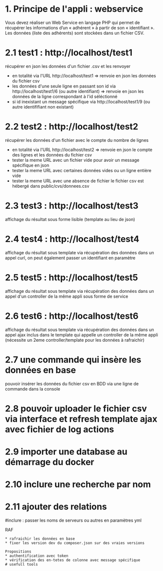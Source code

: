 # 1. Principe de l'appli : webservice
Vous devez réaliser un Web Service en langage PHP qui permet de récupérer les informations d’un « adhérent » à partir de son « identifiant ». Les données (liste des adhérents) sont stockées dans un fichier CSV.

# 2.1 test1 : http://localhost/test1
récupérer en json les données d'un fichier .csv et les renvoyer
* en totalité via l'URL http://localhost/test1 => renvoie en json les données du fichier csv
* les données d'une seule ligne en passant son id via http://localhost/test1/6 (ou autre identifiant) => renvoie en json les données de la ligne correspondant à l'id séléctionné
* si id inexistant un message spécifique via http://localhost/test1/9 (ou autre identififiant non existant) 
# 2.2 test2 : http://localhost/test2 
récupérer les données d'un fichier avec le compte du nombre de lignes
* en totalité via l'URL http://localhost/test2  => renvoie en json le compte des lignes et les données du fichier csv 
* tester la meme URL avec un fichier vide pour avoir un message spécifique en json
* tester la meme URL avec certaines données vides ou un ligne entière vide
* tester la meme URL avec une absence de fichier
le fichier csv est hébergé dans public/cvs/donnees.csv
# 2.3 test3 : http://localhost/test3
affichage du résultat sous forme lisible (template au lieu de json)
# 2.4 test4 : http://localhost/test4 
affichage du résultat sous template via récupération des données dans un appel curl, on peut également passer un identifiant en paramètre
# 2.5 test5 : http://localhost/test5
affichage du résultat sous template via récupération des données dans un appel d'un controller de la même appli sous forme de service
# 2.6 test6 : http://localhost/test6
affichage du résultat sous template via récupération des données dans un appel ajax inclus dans le template qui appelle un controller de la même appli (nécessite un 2eme controller/template pour les données à rafraichir)
# 2.7 une commande qui insère les données en base
pouvoir insérer les données du fichier csv en BDD via une ligne de commande dans la console
# 2.8 pouvoir uploader le fichier csv via interface et refresh template ajax avec fichier de log actions

# 2.9 importer une database au démarrage du docker

# 2.10 inclure une recherche par nom

# 2.11 ajouter des relations

#inclure : passer les noms de serveurs ou autres en paramètres yml

RAF
```
* rafraichir les données en base
* fixer les version dev du composer.json sur des vraies versions

Propositions
* authentification avec token
* vérification des en-tetes de colonne avec message spécifique
# usefull tools
```


